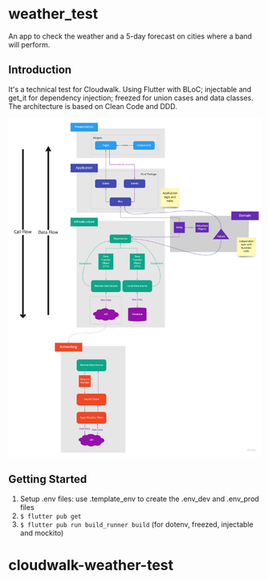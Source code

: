 # weather_test

An app to check the weather and a 5-day forecast on cities where a band will perform.

## Introduction

It's a technical test for Cloudwalk.
Using Flutter with BLoC; injectable and get_it for dependency injection; freezed for union cases and data classes.
The architecture is based on Clean Code and DDD.

![App architecture](app_architecture_readme.jpg)

## Getting Started

1. Setup .env files: use .template_env to create the .env_dev and .env_prod files
2. `$ flutter pub get`
3. `$ flutter pub run build_runner build` (for dotenv, freezed, injectable and mockito)

# cloudwalk-weather-test
